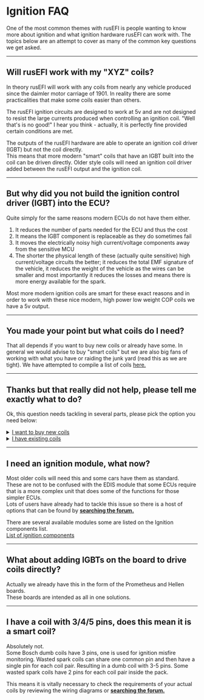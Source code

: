 # Ignition FAQ

One of the most common themes with rusEFI is people wanting to know more about ignition and what ignition hardware rusEFI can work with. 
The topics below are an attempt to cover as many of the common key questions we get asked. 

---

## Will rusEFI work with my "XYZ" coils? 
In theory rusEFI will work with any coils from nearly any vehicle produced since the daimler motor carriage of 1901. 
In reality there are some practicalities that make some coils easier than others. 

The rusEFI ignition circuits are designed to work at 5v and are not designed to resist the large currents produced when controlling an ignition coil.  "Well that's is no good!" I hear you think - actually, it is perfectly fine provided certain conditions are met.  

The outputs of the rusEFI hardware are able to operate an ignition coil driver (IGBT) but not the coil directly.  
This means that more modern "smart" coils that have an IGBT built into the coil can be driven directly. 
Older style coils will need an ignition coil driver added between the rusEFI output and the ignition coil.  

---

## But why did you not build the ignition control driver (IGBT) into the ECU?

Quite simply for the same reasons modern ECUs do not have them either.   
1. It reduces the number of parts needed for the ECU and thus the cost
2. It means the IGBT component is replaceable as they do sometimes fail
3. It moves the electrically noisy high current/voltage components away from the sensitive MCU
4. The shorter the physical length of these (actually quite sensitive) high current/voltage circuits the better; it reduces the total EMF signature of the vehicle, it reduces the weight of the vehicle as the wires can be smaller and most importantly it reduces the losses and means there is more energy available for the spark. 

Most more modern ignition coils are smart for these exact reasons and in order to work with these nice modern, high power low weight COP coils we have a 5v output. 

---

## You made your point but what coils do I need? 

That all depends if you want to buy new coils or already have some. In general we would advise to buy "smart coils" but we are also big fans of working with what you have or raiding the junk yard (read this as we are tight).
We have attempted to compile a list of coils [here.](Vault-Of-Ignition-Parts)

---

## Thanks but that really did not help, please tell me exactly what to do? 

Ok, this question needs tackling in several parts, please pick the option you need below:

<details><summary><u>I want to buy new coils</u></summary>

If you are looking to buy new coils then we would recommend taking a look at the list of Ignition coils that have been tried with rusEFI.  
[List of ignition coils](Vault-Of-Ignition-Parts)  
In general though we recommend trying to get a tried and tested solution and getting coils that are easily available in your local area. 
There are lots of tried and tested options that can be found by [**searching the forum.**](https://rusefi.com/forum/search.php)

</details>


<details><summary><u>I have existing coils </u></summary>

<details><summary><u>My coils are newer smart coils</u></summary>

Great, then you can wire them directly to the ECU.  
However please take care to check that tht coils you have really do incorporate the ignition driver into the coil. 
Having 3 or 4 connectors pins is not a guarantee that a coils is a "smart" coil.  
There is some information on known smart coils and how to work out if you have a smart coil that can be found by [**searching the forum.**](https://rusefi.com/forum/search.php)

</details>

<details><summary><u>My coils are older dumb coils</u></summary>

Great - same as the smart coils, please double check your coils are actually simple coils without built in ignition modules. 
You will need to source an external ignition module to go between the ECU and the coils. 
These are generally quite cheap and can be found on some cars in the junk yard. We also made our own simple module [here](fix link)

There are some tested Ignition modules on the Ignition components list and some can be found by [**searching the forum.**](https://rusefi.com/forum/search.php)  
[List of ignition components](Vault-Of-Ignition-Parts) 

</details>

</details>  
  
---

## I need an ignition module, what now? 

Most older coils will need this and some cars have them as standard.  
These are not to be confused with the EDIS module that some ECUs require that is a more complex unit that does some of the functions for those simpler ECUs.  
Lots of users have already had to tackle this issue so there is a host of options that can be found by [**searching the forum.**](https://rusefi.com/forum/search.php)

There are several available modules some are listed on the Ignition components list.  
[List of ignition components](Vault-Of-Ignition-Parts) 

---

## What about adding IGBTs on the board to drive coils directly? 

Actually we already have this in the form of the Prometheus and Hellen boards.  
These boards are intended as all in one solutions. 

---

## I have a coil with 3/4/5 pins, does this mean it is a smart coil?

Absolutely not.  
Some Bosch dumb coils have 3 pins, one is used for ignition misfire monitoring. 
Wasted spark coils can share one common pin and then have a single pin for each coil pair. Resulting in a dumb coil with 3-5 pins. 
Some wasted spark coils have 2 pins for each coil pair inside the pack. 

This means it is vitally necessary to check the requirements of your actual coils by reviewing the wiring diagrams or [**searching the forum.**](https://rusefi.com/forum/search.php)